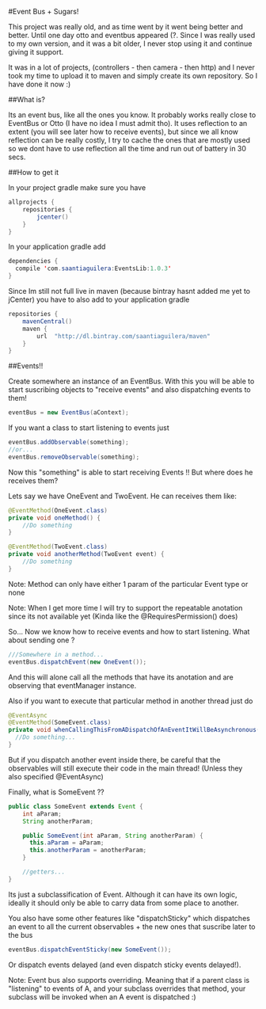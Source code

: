 #Event Bus + Sugars!

This project was really old, and as time went by it went being better and better. Until one day otto and eventbus appeared (?. Since I was really used to my own version, and it was a bit older, I never stop using it and continue giving it support.

It was in a lot of projects, (controllers - then camera - then http) and I never took my time to upload it to maven and simply create its own repository. So I have done it now :)

##What is?

Its an event bus, like all the ones you know. It probably works really close to EventBus or Otto (I have no idea I must admit tho). It uses reflection to an extent (you will see later how to receive events), but since we all know reflection can be really costly, I try to cache the ones that are mostly used so we dont have to use reflection all the time and run out of battery in 30 secs.

##How to get it

In your project gradle make sure you have
```Java
allprojects {
	repositories {
		jcenter()
	}
}
```

In your application gradle add 
```Java
dependencies {
  compile 'com.saantiaguilera:EventsLib:1.0.3'
}
```

Since Im still not full live in maven (because bintray hasnt added me yet to jCenter) you have to also add to your application gradle
```Java
repositories {
    mavenCentral()
    maven {
        url  "http://dl.bintray.com/saantiaguilera/maven"
    }
}
```

##Events!!

Create somewhere an instance of an EventBus.
With this you will be able to start suscribing objects to "receive events" and also dispatching events to them!
```Java
eventBus = new EventBus(aContext);
```

If you want a class to start listening to events just
```Java
eventBus.addObservable(something);
//or...
eventBus.removeObservable(something);
```

Now this "something" is able to start receiving Events !! But where does he receives them?

Lets say we have OneEvent and TwoEvent. He can receives them like:
```Java
@EventMethod(OneEvent.class)
private void oneMethod() {
    //Do something
}

@EventMethod(TwoEvent.class)
private void anotherMethod(TwoEvent event) {
    //Do something
}
```
Note: Method can only have either 1 param of the particular Event type or none

Note: When I get more time I will try to support the repeatable anotation since its not available yet
(Kinda like the @RequiresPermission() does)

So... Now we know how to receive events and how to start listening. What about sending one ?
```Java
///Somewhere in a method...
eventBus.dispatchEvent(new OneEvent());
```
And this will alone call all the methods that have its anotation and are observing that eventManager instance.

Also if you want to execute that particular method in another thread just do
```Java
@EventAsync
@EventMethod(SomeEvent.class)
private void whenCallingThisFromADispatchOfAnEventItWillBeAsynchronous() {
  //Do something...
}
```
But if you dispatch another event inside there, be careful that the observables will still execute their code in the main thread!
(Unless they also specified @EventAsync)

Finally, what is SomeEvent ??
```Java
public class SomeEvent extends Event {
    int aParam;
    String anotherParam;

    public SomeEvent(int aParam, String anotherParam) {
      this.aParam = aParam;
      this.anotherParam = anotherParam;
    }

    //getters...
}
```
Its just a subclassification of Event. Although it can have its own logic, ideally it should only be able to carry data from some
place to another.

You also have some other features like "dispatchSticky" which dispatches an event to all the current observables + the new ones that suscribe later to the bus
```Java
eventBus.dispatchEventSticky(new SomeEvent());
```

Or dispatch events delayed (and even dispatch sticky events delayed!).

Note: Event bus also supports overriding. Meaning that if a parent class is "listening" to events of A, and your subclass overrides that method, your subclass will be invoked when an A event is dispatched :)

